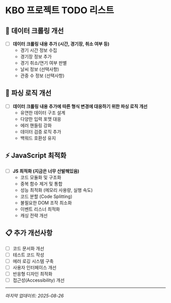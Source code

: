 # KBO 프로젝트 TODO 리스트

## 🔄 데이터 크롤링 개선
- [ ] **데이터 크롤링 내용 추가 (시간, 경기장, 취소 여부 등)**
  - 경기 시간 정보 수집
  - 경기장 정보 추가 
  - 경기 취소/연기 여부 판별
  - 날씨 정보 (선택사항)
  - 관중 수 정보 (선택사항)

## 🔧 파싱 로직 개선
- [ ] **데이터 크롤링 내용 추가에 따른 형식 변경에 대응하기 위한 파싱 로직 개선**
  - 유연한 데이터 구조 설계
  - 다양한 입력 포맷 대응
  - 에러 핸들링 강화
  - 데이터 검증 로직 추가
  - 백워드 호환성 유지

## ⚡ JavaScript 최적화
- [ ] **JS 최적화 (지금은 너무 산발해있음)**
  - 코드 모듈화 및 구조화
  - 중복 함수 제거 및 통합
  - 성능 최적화 (메모리 사용량, 실행 속도)
  - 코드 분할 (Code Splitting)
  - 불필요한 DOM 조작 최소화
  - 이벤트 리스너 최적화
  - 캐싱 전략 개선

## 📋 추가 개선사항
- [ ] 코드 문서화 개선
- [ ] 테스트 코드 작성
- [ ] 에러 로깅 시스템 구축
- [ ] 사용자 인터페이스 개선
- [ ] 반응형 디자인 최적화
- [ ] 접근성(Accessibility) 개선

---

*마지막 업데이트: 2025-08-26*